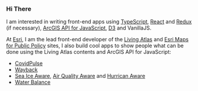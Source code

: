 ### Hi There

I am interested in writing front-end apps using [TypeScript](https://github.com/microsoft/TypeScript), [React](https://reactjs.org/) and [Redux](https://redux.js.org/) (if necessary), [ArcGIS API for JavaScript](https://developers.arcgis.com/javascript/index.html), [D3](https://d3js.org/) and VanillaJS.

At [Esri](https://github.com/Esri), I am the lead front-end developer of the [Living Atlas](https://livingatlas.arcgis.com/en/home/) and [Esri Maps for Public Policy](https://livingatlas.arcgis.com/policy/overview/) sites, I also build cool apps to show people what can be done using the Living Atlas contents and ArcGIS API for JavaScript:

- [CovidPulse](https://livingatlas.arcgis.com/covidpulse/)
- [Wayback](https://livingatlas.arcgis.com/wayback/)
- [Sea Ice Aware](https://livingatlas.arcgis.com/sea-ice/), [Air Quality Aware](https://livingatlas.arcgis.com/airquality/) and [Hurrican Aware](https://livingatlas.arcgis.com/hurricane/)
- [Water Balance](https://livingatlas.arcgis.com/waterbalance/)

<!--
**vannizhang/vannizhang** is a ✨ _special_ ✨ repository because its `README.md` (this file) appears on your GitHub profile.

Here are some ideas to get you started:

- 🔭 I’m currently working on ...
- 🌱 I’m currently learning ...
- 👯 I’m looking to collaborate on ...
- 🤔 I’m looking for help with ...
- 💬 Ask me about ...
- 📫 How to reach me: ...
- 😄 Pronouns: ...
- ⚡ Fun fact: ...
-->
